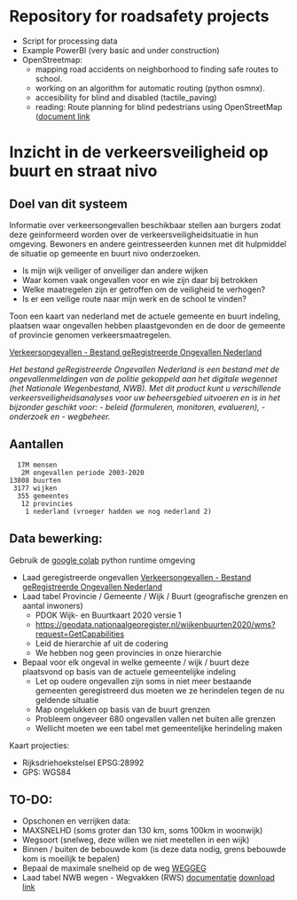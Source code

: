 # Repository for roadsafety projects

* Script for processing data
* Example PowerBI (very basic and under construction)
* OpenStreetmap:
  * mapping road accidents on neighborhood to finding safe routes to school.
  * working on an algorithm for automatic routing (python osmnx).
  * accesibility for blind and disabled (tactile_paving)
  * reading: Route planning for blind pedestrians using OpenStreetMap ([document link](https://journals.sagepub.com/doi/full/10.1177/2399808320933907)

# Inzicht in de verkeersveiligheid op buurt en straat nivo

## Doel van dit systeem

Informatie over verkeersongevallen beschikbaar stellen aan burgers zodat deze geinformeerd worden over de verkeersveiligheidsituatie in hun omgeving. Bewoners en andere geintresseerden kunnen met dit hulpmiddel de situatie op gemeente en buurt nivo onderzoeken.

* Is mijn wijk veiliger of onveiliger dan andere wijken
* Waar komen vaak ongevallen voor en wie zijn daar bij betrokken
* Welke maatregelen zijn er getroffen om de veiligheid te verhogen?
* Is er een veilige route naar mijn werk en de school te vinden?

Toon een kaart van nederland met de actuele gemeente en buurt indeling, plaatsen waar ongevallen hebben plaastgevonden en de door de gemeente of provincie genomen verkeersmaatregelen.

[Verkeersongevallen - Bestand geRegistreerde Ongevallen Nederland](https://data.overheid.nl/en/dataset/9841-verkeersongevallen---bestand-geregistreerde-ongevallen-nederland)

*Het bestand geRegistreerde Ongevallen Nederland is een bestand met de ongevallenmeldingen van de politie gekoppeld aan het digitale wegennet (het Nationale Wegenbestand, NWB). Met dit product kunt u verschillende verkeersveiligheidsanalyses voor uw beheersgebied uitvoeren en is in het bijzonder geschikt voor: - beleid (formuleren, monitoren, evalueren), - onderzoek en - wegbeheer.*

## Aantallen
```
  17M mensen
   2M ongevallen periode 2003-2020
13808 buurten 
 3177 wijken
  355 gemeentes
   12 provincies
    1 nederland (vroeger hadden we nog nederland 2)
```

## Data bewerking:

Gebruik de [google colab](https://colab.research.google.com/) python runtime omgeving

* Laad geregistreerde ongevallen [Verkeersongevallen - Bestand geRegistreerde Ongevallen Nederland](https://data.overheid.nl/en/dataset/9841-verkeersongevallen---bestand-geregistreerde-ongevallen-nederland)
* Laad tabel Provincie / Gemeente / Wijk / Buurt (geografische grenzen en aantal inwoners)
  * PDOK Wijk- en Buurtkaart 2020 versie 1
  * https://geodata.nationaalgeoregister.nl/wijkenbuurten2020/wms?request=GetCapabilities
  * Leid de hierarchie af uit de codering
  * We hebben nog geen provincies in onze hierarchie
* Bepaal voor elk ongeval in welke gemeente / wijk / buurt deze plaatsvond op basis van de actuele gemeentelijke indeling
  * Let op oudere ongevallen zijn soms in niet meer bestaande gemeenten geregistreerd dus moeten we ze herindelen tegen de nu geldende situatie
  * Map ongelukken op basis van de buurt grenzen
  * Probleem ongeveer 680 ongevallen vallen net buiten alle grenzen
  * Wellicht moeten we een tabel met gemeentelijke herindeling maken

Kaart projecties:
* Rijksdriehoekstelsel EPSG:28992
* GPS: WGS84

## TO-DO:
* Opschonen en verrijken data:
 * MAXSNELHD (soms groter dan 130 km, soms 100km in woonwijk)
 * Wegsoort (snelweg, deze willen we niet meetellen in een wijk)
 * Binnen / buiten de bebouwde kom (is deze data nodig, grens bebouwde kom is moeilijk te bepalen)
 * Bepaal de maximale snelheid op de weg [WEGGEG](https://data.overheid.nl/en/dataset/bb5bbc65-2a1a-49e4-a9e8-417ae3920703)
 * Laad tabel NWB wegen - Wegvakken (RWS) [documentatie](https://data.overheid.nl/en/dataset/9b50f8a3-7c67-4efb-9046-fb7a57eca18c) [download link](https://geo.rijkswaterstaat.nl/services/ogc/gdr/nwb_wegen/ows?service=WFS&version=2.0.0&request=GetFeature&typeName=wegvakken&outputFormat=csv)
 
